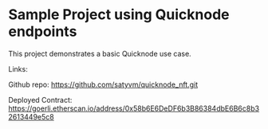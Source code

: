 # Sample Project using Quicknode endpoints

This project demonstrates a basic Quicknode use case.

Links: 

Github repo: https://github.com/satyvm/quicknode_nft.git

Deployed Contract: https://goerli.etherscan.io/address/0x58b6E6DeDF6b3B86384dbE6B6c8b32613449e5c8
